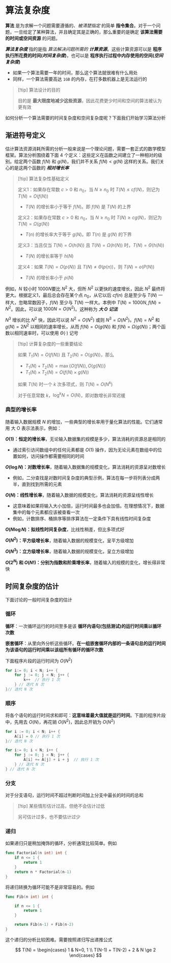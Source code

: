 # 算法复杂度

**算法** 是为求解一个问题需要遵循的、_被清楚指定_ 的简单 **指令集合**。对于一个问题，一旦给定了某种算法，并且确定其是正确的，那么重要的是确定 **该算法需要的时间或空间资源** 的问题。

**_算法复杂度_** 指的是指 _算法解决问题所需的 **计算资源**_。这些计算资源可以是 **程序执行所花费的时间(_时间复杂度_)**，也可以是 **程序执行过程中内存使用的空间(_空间复杂度_)**
+ 如果一个算法需要一年的时间，那么这个算法就很难有什么用处
+ 同样，一个算法需要高达 `1GB` 的内存，在打多数机器上是无法运行的

> [!tip] 算法设计的目的
> 
> 目的是 **最大限度地减少这些资源**，因此花费更少时间和空间的算法被认为更有效

如何分析一个算法需要的时间复杂度和空间复杂度呢？下面我们开始学习算法分析

## 渐进符号定义

估计算法资源消耗所需的分析一般来说是一个理论问题，需要一套正式的数学模型框架。算法分析围绕着下面 $4$ 个定义：这些定义在函数之间建立了一种相对的级别。给定两个函数 $f(N)$ 和 $g(N)$，我们并不关系 $f(N) \lt g(N)$ 这样的关系。我们关心的是这两个函数的 **_相对增长率_**

> [!tip] 算法复杂性基础定义 
> 
> 定义1：如果存在常数 $c \gt 0$ 和 $n_0$，当 $N \ge n_0$ 时 $T(N) \le cf(N)$，则记为 $T(N) = O(f(N))$
> + $T(N)$ 的增长率小于等于 $f(N)$。即 $f(N)$ 是 $T(N)$ 的上界
> 
> 定义2：如果存在常数 $c \gt 0$ 和 $n_0$，当 $N \ge n_0$ 时 $T(N) \ge cg(N)$，则记为 $T(N) = \Omega(g(N))$
> + $T(n)$ 的增长率大于等于 $g(N)$。即 $T(n)$ 是 $g(N)$ 的下界
> 
> 定义3：当且仅当 $T(N) = O(h(N))$ 且 $T(N) = \Omega(h(N))$ 时，$T(N) = \Theta(h(N))$
> + $T(N)$ 的增长率等于 $h(N)$
> 
> 定义4：如果 $T(N) = O(p(N))$ 且 $T(N) \ne \Theta(p(n))$，则 $T(N) = o(P(N))$
> + $T(N)$ 的增长率小于 $p(N)$

例如，$N$ 较小时 $1000N$要比 $N^2$ 大，但所 $N^2$ 以更快的速度增长，因此 $N^2$ 最终将更大。根据定义1，最后总会存在某个点 $n_0$，从它以后 $cf(n)$ 总是至少与 $T(N)$ 一样大，忽略常数因子，$f(N)$ 至少与 $T(N)$ 一样大。本例中 $T(N) = 1000N, f(N) = N^2$。因此，可以说 $1000N = O(N^2)$。这种称为 **_大 O 记法_**

$N^3$ 增长的比 $N^2$ 快，因此可以说 $N^2 = O(N^2)$ 或则 $N^3 = \Omega(N^2)$。$f(N)=N^2$ 和 $g(N)=2N^2$ 以相同的速率增长，从而 $f(N) = O(g(N))$ 和 $f(N) = \Omega(g(N))$；两个函数以相同速率时，可以使用 $\Theta(\cdot)$ 记号

> [!tip] 计算复杂度的一些重要结论
> 
> 如果 $T_1(N) = O(f(N))$ 且 $T_2(N) =O(g(N))$，那么
> + $T_1(N) + T_2(N) = \max\{O(f(N)), O(g(N))\}$
> + $T_1(N) \times T_2(N) = O(f(N) \times g(N))$
> 
> 如果 $T(N)$ 时一个 $k$ 次多项式，则 $T(N) = O(N^k)$
> 
> 对于任意常数 $k$，$\log^k N = O(N)$，即对数增长非常迟缓

### 典型的增长率

随着输入数据规模 $N$ 的增加，一些典型的增长率用于量化算法的性能。它们通常用 大 O 表示法表示，例如：

**$O(1)$：恒定的增长率**，无论输入数据集的规模是多少，算法消耗的资源总是相同的
+ 通过索引访问数组中的任何元素都是 $O(1)$ 操作，因为无论元素在数组中的位置如何，访问操作都需要相同的时间

**$O(\log N)$：对数增长率**，随着输入数据集的规模变化，算法消耗的资源呈对数增长
+ 例如，二分查找是对数时间复杂度的典型示例，算法在每一步将列表分成两半，直到找到所需的元素

**$O(N)$：线性增长率**，随着输入数据的规模变化，算法消耗的资源呈线性增长 
+ 这意味着如果将输入大小加倍，运行时间最多也会加倍。在理想情况下，数据集中的每个元素都应该被查看一次
+ 例如，计数排序、桶排序等排序算法在一定条件下具有线性时间复杂度

**$O(N \log N)$：拟线性时间复杂度**，比线性稍差，但比多项式好

**$O(N^2)$：平方级增长率**，随着输入数据的规模变化，呈平方级增加

**$O(N^3)$：立方级增长率**，随着输入数据的规模变化，呈立方级增加

**$O(2^N)$ 和 $O(N!)$：分别为指数和阶乘增长率**，随着输入的规模的变化，增长得非常快


## 时间复杂度的估计

下面讨论的一般时间复杂度的估计

### 循环

**循环**：一次循环运行的时间至多是该 **循环内语句(包括测试)的运行时间乘以循环次数**

**嵌套循环**：从里向外分析这些循环。**在一组嵌套循环内部的一条语句总的运行时间为该语句的运行时间乘以该组所有循环的循环次数**

下面程序片段的运行时间为 $O(N^2)$
```go
for i:= 0; i < N; i++ {
	for j := 0; j < N; j++ {
		k++  // 执行 1 次
	} // 迭代 N 次
}// 迭代 N 次
```

### 顺序

将各个语句的运行时间求和即可：**这意味着最大值就是运行时间**。下面的程序片段中，先用去 $O(N)$，再花销 $O(N^2)$，因此总开销为 $O(N^2)$

```go
for i := 0; i < N; i++ {
	A[i] = 0 // 执行 1 次
}// 迭代 N 次

for i:= 0; i < N; i++ {
	for j := 0; j < N; j++ {
		A[i] += A[j] + i + j  // 执行 1 次
	} // 迭代 N 次
} // 迭代 N 次
```

### 分支

对于分支语句，运行时间不超过判断时间加上分支中最长的时间的总和

> [!tip] 某些情形估计过高，但绝不会估计过低
> 
> 另可估计过多，也不要估计过少

### 递归

如果递归只是稍加掩饰的循环，分析通常比较简单。例如

```go
func Factorial(n int) int {
	if n <= 1 {
		return 1
	}
	return n * Factorial(n-1)
}
```

将递归转换为循环可能不是非常容易的。例如

```go
func Fib(n int) int {

	if n <= 1 {
		return 1
	}

	return Fib(n-1) + Fib(n-2)
}
```

这个递归的分析比较困难。需要按照递归写出递推公式

$$
T(N) = \begin{cases} 1 & N=0, 1 \\ T(N-1) + T(N-2) + 2 & N \ge 2 \end{cases}
$$

